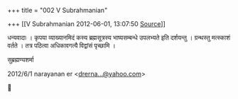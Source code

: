 +++
title = "002 V Subrahmanian"

+++
[[V Subrahmanian	2012-06-01, 13:07:50 [Source](https://groups.google.com/g/bvparishat/c/LJx2uGWJ8nU)]]



धन्यवादाः । कृपया व्याख्यानमिदं कस्य ब्रह्मसूत्रस्य भाष्यसम्बन्धे उपलभ्यते इति दर्शयन्तु । ग्रन्थस्तु मत्स्काशं वर्तते । तत्र पठित्वा अधिकावगत्यै विद्वांसं पृच्छामि ।

  
  
सुब्रह्मण्यशर्मा  
  

2012/6/1 narayanan er \<[drerna...@yahoo.com]()\>



